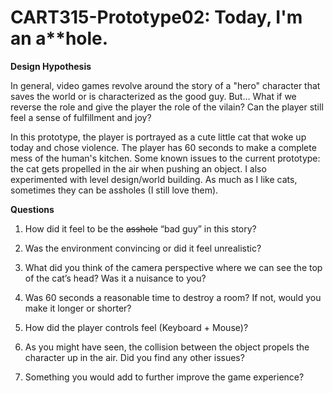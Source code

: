 # CART315-Prototype02: Today, I'm an a**hole.
 
**Design Hypothesis**

In general, video games revolve around the story of a "hero" character that saves the world or is characterized as the good guy. But… What if we reverse the role and give the player the role of the vilain? Can the player still feel a sense of fulfillment and joy?

In this prototype, the player is portrayed as a cute little cat that woke up today and chose violence. The player has 60 seconds to make a complete mess of the human's kitchen. Some known issues to the current prototype: the cat gets propelled in the air when pushing an object. I also experimented with level design/world building. As much as I like cats, sometimes they can be assholes (I still love them).

**Questions**  

1. How did it feel to be the ~~asshole~~ “bad guy” in this story?

2. Was the environment convincing or did it feel unrealistic?

3. What did you think of the camera perspective where we can see the top of the cat’s head? Was it a nuisance to you?

4. Was 60 seconds a reasonable time to destroy a room? If not, would you make it longer or shorter?

5. How did the player controls feel (Keyboard + Mouse)? 

6. As you might have seen, the collision between the object propels the character up in the air. Did you find any other issues?

7. Something you would add to further improve the game experience?
